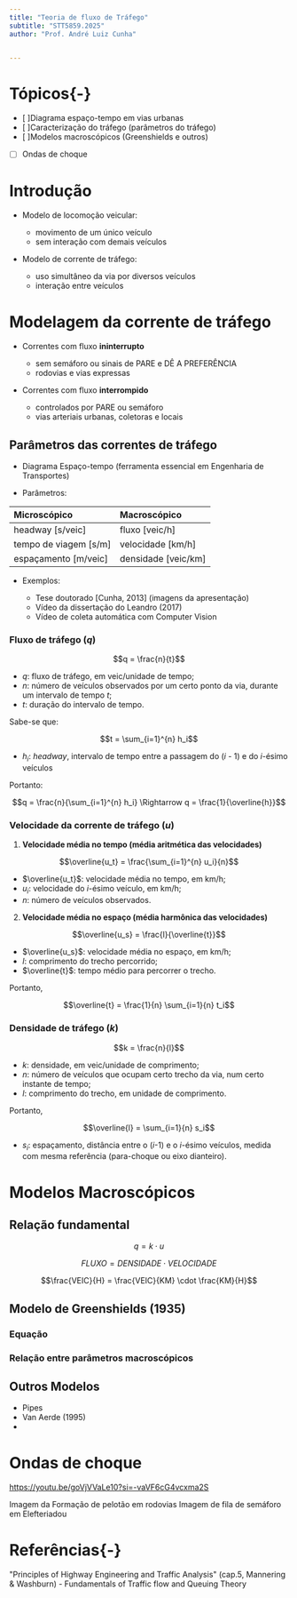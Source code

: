 ```yaml
---
title: "Teoria de fluxo de Tráfego"
subtitle: "STT5859.2025"
author: "Prof. André Luiz Cunha"


---
```


# Tópicos{-}

  - [ ]Diagrama espaço-tempo em vias urbanas
  - [ ]Caracterização do tráfego (parâmetros do tráfego)
  - [ ]Modelos macroscópicos (Greenshields e outros)
  - [ ] Ondas de choque


# Introdução

- Modelo de locomoção veicular:
    - movimento de um único veículo
    - sem interação com demais veículos
    
- Modelo de corrente de tráfego:
    - uso simultâneo da via por diversos veículos
    - interação entre veículos
    
# Modelagem da corrente de tráfego

- Correntes com fluxo **ininterrupto**
    - sem semáforo ou sinais de PARE e DÊ A PREFERÊNCIA
    - rodovias e vias expressas
    
- Correntes com fluxo **interrompido**
    - controlados por PARE ou semáforo
    - vias arteriais urbanas, coletoras e locais
    
## Parâmetros das correntes de tráfego

- Diagrama Espaço-tempo (ferramenta essencial em Engenharia de Transportes)

- Parâmetros:

| **Microscópico** | **Macroscópico** |
| :--------------- | :--------------- |
| headway [s/veic] | fluxo [veic/h]   |
| tempo de viagem [s/m] | velocidade [km/h]   |
| espaçamento [m/veic] | densidade [veic/km]   |



- Exemplos:

  - Tese doutorado [Cunha, 2013] (imagens da apresentação)
  - Vídeo da dissertação do Leandro (2017)
  - Vídeo de coleta automática com Computer Vision


### Fluxo de tráfego (*q*)

$$q = \frac{n}{t}$$

- $q$: fluxo de tráfego, em veic/unidade de tempo;
- $n$: número de veículos observados por um certo ponto da via, durante um intervalo de tempo $t$;
- $t$: duração do intervalo de tempo.


Sabe-se que:

$$t = \sum_{i=1}^{n}  h_i$$

- $h_i$: *headway*, intervalo de tempo entre a passagem do (*i* - 1) e do *i*-ésimo veículos

Portanto:

$$q = \frac{n}{\sum_{i=1}^{n}  h_i} \Rightarrow q = \frac{1}{\overline{h}}$$


### Velocidade da corrente de tráfego (*u*)

1. **Velocidade média no tempo (média aritmética das velocidades)**

$$\overline{u_t} = \frac{\sum_{i=1}^{n} u_i}{n}$$

- $\overline{u_t}$: velocidade média no tempo, em km/h;
- $u_i$: velocidade do *i*-ésimo veículo, em km/h;
- $n$: número de veículos observados.

2. **Velocidade média no espaço (média harmônica das velocidades)**

$$\overline{u_s} = \frac{l}{\overline{t}}$$

- $\overline{u_s}$: velocidade média no espaço, em km/h;
- $l$: comprimento do trecho percorrido;
- $\overline{t}$: tempo médio para percorrer o trecho.

Portanto, 

$$\overline{t} = \frac{1}{n} \sum_{i=1}{n} t_i$$



### Densidade de tráfego (*k*)


$$k = \frac{n}{l}$$

- $k$: densidade, em veic/unidade de comprimento;
- $n$: número de veículos que ocupam certo trecho da via, num certo instante de tempo;
- $l$: comprimento do trecho, em unidade de comprimento.

Portanto, 

$$\overline{l} = \sum_{i=1}{n} s_i$$

- $s_i$: espaçamento, distância entre o (*i*-1) e o *i*-ésimo veículos, medida com mesma referência (para-choque ou eixo dianteiro).


# Modelos Macroscópicos

## Relação fundamental

$$q = k \cdot u$$

$$FLUXO = DENSIDADE \cdot VELOCIDADE$$

$$\frac{VEIC}{H} = \frac{VEIC}{KM} \cdot \frac{KM}{H}$$


## Modelo de Greenshields (1935)

### Equação

### Relação entre parâmetros macroscópicos

## Outros Modelos

- Pipes
- Van Aerde (1995)
- 

# Ondas de choque

<https://youtu.be/goVjVVaLe10?si=-vaVF6cG4vcxma2S>

Imagem da Formação de pelotão em rodovias
Imagem de fila de semáforo em Elefteriadou



# Referências{-}

"Principles of Highway Engineering and Traffic Analysis" (cap.5, Mannering & Washburn) - Fundamentals of Traffic flow and Queuing Theory
<!--"Traffic Stream Models" (cap.3 Papacostas & Prevedouros) - Shock Waves in Traffic
"Mathematical and empirical models" (cap.6, Elefteriadou) - Shockwave analysis
-->



  
